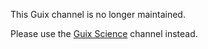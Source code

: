 This Guix channel is no longer maintained.

Please use the [Guix Science](https://codeberg.org/guix-science/guix-science) channel instead.
